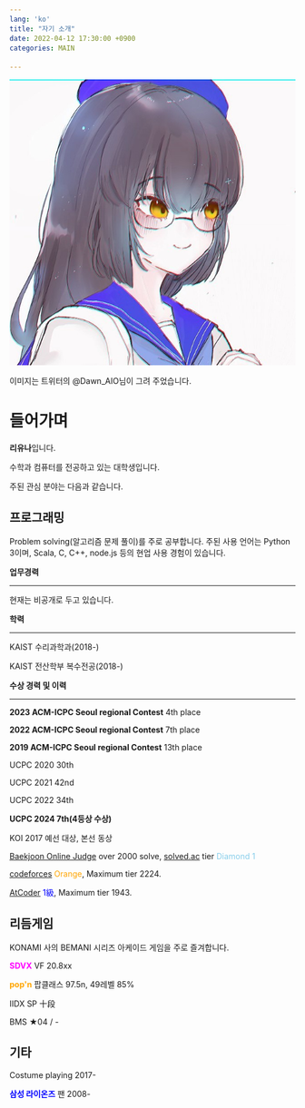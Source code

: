 ```yaml
---
lang: 'ko'
title: "자기 소개"
date: 2022-04-12 17:30:00 +0900
categories: MAIN

---
```


![owner](/owner.jpg)

이미지는 트위터의 @Dawn_AIO님이 그려 주었습니다. 

# 들어가며

**리유나**입니다.

수학과 컴퓨터를 전공하고 있는 대학생입니다.

주된 관심 분야는 다음과 같습니다.



## 프로그래밍

Problem solving(알고리즘 문제 풀이)를 주로 공부합니다. 주된 사용 언어는 Python 3이며, Scala, C, C++, node.js 등의 현업 사용 경험이 있습니다.

**업무경력**

--------

현재는 비공개로 두고 있습니다.

**학력**

-------

KAIST 수리과학과(2018-)

KAIST 전산학부 복수전공(2018-)

**수상 경력 및 이력**

------

**2023 ACM-ICPC Seoul regional Contest** 4th place

**2022 ACM-ICPC Seoul regional Contest** 7th place

**2019 ACM-ICPC Seoul regional Contest** 13th place

UCPC 2020 30th

UCPC 2021 42nd

UCPC 2022 34th

**UCPC 2024 7th(4등상 수상)**

KOI 2017 예선 대상, 본선 동상

[Baekjoon Online Judge](https://www.acmicpc.net/user/runnie0427) over 2000 solve, [solved.ac](https://solved.ac/profile/runnie0427) tier <span style="color:skyblue">Diamond 1</span>

[codeforces](https://codeforces.com/profile/Eunha) <span style="color:orange">Orange</span>, Maximum tier 2224.

[AtCoder](https://atcoder.jp/users/Eunha) <span style="color:blue">1級</span>, Maximum tier 1943.



## 리듬게임

KONAMI 사의 BEMANI 시리즈 아케이드 게임을 주로 즐겨합니다. 

**<span style="color:magenta">SDVX</span>** VF 20.8xx

**<span style="color:orange">pop'n</span>** 팝클래스 97.5n, 49레벨 85%

IIDX SP 十段

BMS ★04 / -



## 기타

Costume playing 2017-

**<span style="color:blue">삼성 라이온즈</span>** 팬 2008-

